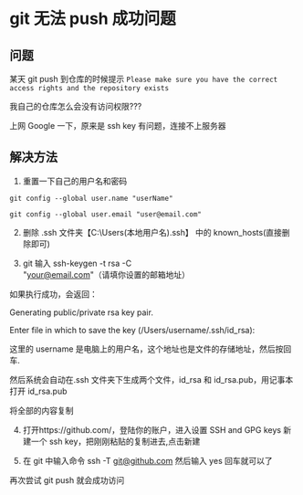 # git 无法 push 成功问题

## 问题

某天 git push 到仓库的时候提示 `Please make sure you have the correct access rights and the repository exists`

我自己的仓库怎么会没有访问权限???

上网 Google 一下，原来是 ssh key 有问题，连接不上服务器

## 解决方法

1. 重置一下自己的用户名和密码

```shell
git config --global user.name "userName"

git config --global user.email "user@email.com"
```

2. 删除 .ssh 文件夹【C:\Users\(本地用户名)\.ssh】 中的 known_hosts(直接删除即可)

3. git 输入 ssh-keygen -t rsa -C "your@email.com"（请填你设置的邮箱地址）

如果执行成功，会返回：

Generating public/private rsa key pair.

Enter file in which to save the key (/Users/username/.ssh/id_rsa):

这里的 username 是电脑上的用户名，这个地址也是文件的存储地址，然后按回车.

然后系统会自动在.ssh 文件夹下生成两个文件，id_rsa 和 id_rsa.pub，用记事本打开 id_rsa.pub

将全部的内容复制

4. 打开https://github.com/，登陆你的账户，进入设置 SSH and GPG keys 新建一个 ssh key，把刚刚粘贴的复制进去,点击新建

5. 在 git 中输入命令 ssh -T git@github.com 然后输入 yes 回车就可以了

再次尝试 git push 就会成功访问
